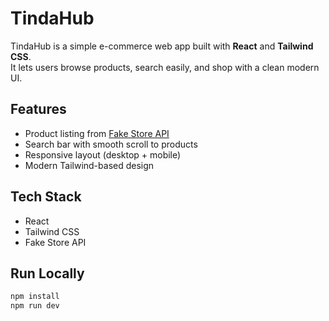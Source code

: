 # TindaHub  

TindaHub is a simple e-commerce web app built with **React** and **Tailwind CSS**.  
It lets users browse products, search easily, and shop with a clean modern UI.  

## Features  
- Product listing from [Fake Store API](https://fakestoreapi.com/)  
- Search bar with smooth scroll to products  
- Responsive layout (desktop + mobile)  
- Modern Tailwind-based design  

## Tech Stack  
- React  
- Tailwind CSS  
- Fake Store API  


## Run Locally  
```bash
npm install
npm run dev